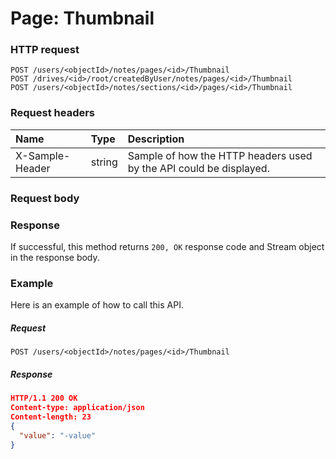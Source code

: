 # Page: Thumbnail


### HTTP request
```http
POST /users/<objectId>/notes/pages/<id>/Thumbnail
POST /drives/<id>/root/createdByUser/notes/pages/<id>/Thumbnail
POST /users/<objectId>/notes/sections/<id>/pages/<id>/Thumbnail

```
### Request headers
| Name       | Type | Description|
|:---------------|:--------|:----------|
| X-Sample-Header  | string  | Sample of how the HTTP headers used by the API could be displayed.|

### Request body

### Response
If successful, this method returns `200, OK` response code and Stream object in the response body.

### Example
Here is an example of how to call this API.
##### Request
```http
POST /users/<objectId>/notes/pages/<id>/Thumbnail
```
##### Response
```json
HTTP/1.1 200 OK
Content-type: application/json
Content-length: 23
{
  "value": "-value"
}
```
